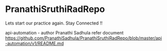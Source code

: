 # PranathiSruthiRadRepo
Lets start our practice again. Stay Connected !!

api-automation - author Pranathi Sadhula
refer document https://github.com/PranathiSadhula/PranathiSruthiRadRepo/blob/master/api-automation/v1/README.md 
